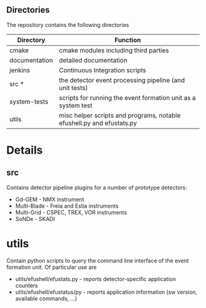 ## Directories
The repository contains the following directories

Directory             | Function
-------------         | -------------
cmake                 | cmake modules including third parties
documentation         | detailed documentation
jenkins               | Continuous Integration scripts
src *          | the detector event processing pipeline (and unit tests)
system-tests          | scripts for running the event formation unit as a system test
utils                 | misc helper scripts and programs, notable efushell.py and efustats.py

# Details

## src
Contains detector pipeline plugins for a number of prototype detectors:
* Gd-GEM - NMX instrument
* Multi-Blade - Freia and Estia instruments
* Multi-Grid - CSPEC, TREX, VOR instruments
* SoNDe - SKADI

# utils
Contain python scripts to query the command line interface of the event formation unit.
Of particular use are
* utils/efushell/efustats.py - reports detector-specific application counters
* utils/efushell/efustatus/py - reports application information (sw version, available commands, ...)
